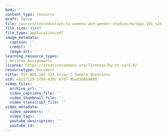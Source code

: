 ```yaml
---
body: ''
content_type: resource
draft: false
file: courses/introduction-to-womens-and-gender-studies/mitwgs_101_s23_essay2_questions.pdf
file_size: 41447
file_type: application/pdf
image_metadata:
  caption: ''
  credit: ''
  image-alt: ''
learning_resource_types:
- Written Assignments
license: https://creativecommons.org/licenses/by-nc-sa/4.0/
resourcetype: Document
title: MIT WGS.101 S23 Essay 2 Sample Questions
uid: ea217119-5fb6-426c-97d7-95ad388b9089
video_files:
  archive_url: ''
  video_captions_file: ''
  video_thumbnail_file: ''
  video_transcript_file: ''
video_metadata:
  video_speakers: ''
  video_tags: ''
  youtube_description: ''
  youtube_id: ''
---
```

